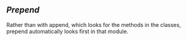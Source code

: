 ## *Prepend* ##
Rather than with append, which looks for the methods in the classes, prepend automatically looks first in that module.
